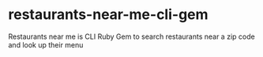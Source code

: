# restaurants-near-me-cli-gem

Restaurants near me is CLI Ruby Gem to search restaurants near a zip code and look up their menu
